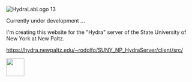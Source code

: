 ![HydraLabLogo 13](https://github.com/RodoJML/SUNY_NP_HydraServer/assets/63088555/66a9fd96-ba45-4a6c-b6d2-fbc69b738ef5)

Currently under development ... <br/>

I'm creating this website for the "Hydra" server of the State University of New York at New Paltz. 

https://hydra.newpaltz.edu/~rodolfo/SUNY_NP_HydraServer/client/src/


<img src="https://www.newpaltz.edu/media/web-assets/logos-images-and-icons/logo_transparent.png" style="width: 3rem">

